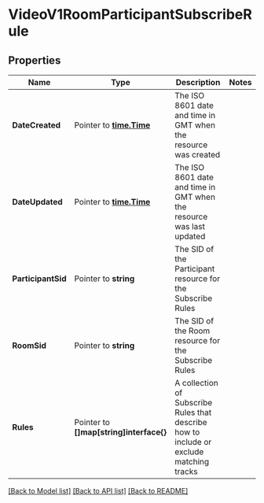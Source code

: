 # VideoV1RoomParticipantSubscribeRule

## Properties

Name | Type | Description | Notes
------------ | ------------- | ------------- | -------------
**DateCreated** | Pointer to [**time.Time**](time.Time.md) | The ISO 8601 date and time in GMT when the resource was created |
**DateUpdated** | Pointer to [**time.Time**](time.Time.md) | The ISO 8601 date and time in GMT when the resource was last updated |
**ParticipantSid** | Pointer to **string** | The SID of the Participant resource for the Subscribe Rules |
**RoomSid** | Pointer to **string** | The SID of the Room resource for the Subscribe Rules |
**Rules** | Pointer to **[]map[string]interface{}** | A collection of Subscribe Rules that describe how to include or exclude matching tracks |

[[Back to Model list]](../README.md#documentation-for-models) [[Back to API list]](../README.md#documentation-for-api-endpoints) [[Back to README]](../README.md)


